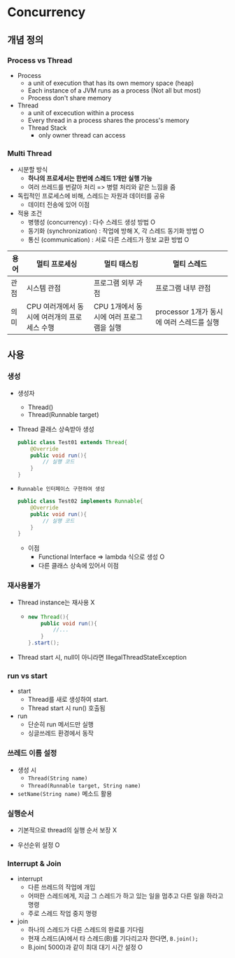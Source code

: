 # Concurrency



## 개념 정의



### Process vs Thread

- Process
  - a unit of execution that has its own memory space (heap)
  - Each instance of a JVM runs as a process (Not all but most)
  - Process don't share memory
- Thread
  - a unit of excecution within a process
  - Every thread in a process shares the process's memory
  - Thread Stack
    - only owner thread can access



### Multi Thread

- 시분할 방식
  - **하나의 프로세서는 한번에 스레드 1개만 실행 가능**
  - 여러 쓰레드를 번갈아 처리 => 병렬 처리와 같은 느낌을 줌
- 독립적인 프로세스에 비해, 스레드는 자원과 데이터를 공유
  - 데이터 전송에 있어 이점
- 적용 조건
  - 병행성 (concurrency) : 다수 스레드 생성 방법 O
  - 동기화 (synchronization) : 작업에 방해 X, 각 스레드 동기화 방법 O
  - 통신 (communication) : 서로 다른 스레드가 정보 교환 방법 O




| 용어 | 멀티 프로세싱                                | 멀티 태스킹                             | 멀티 스레드                               |
| ---- | -------------------------------------------- | --------------------------------------- | ----------------------------------------- |
| 관점 | 시스템 관점                                  | 프로그램 외부 과점                      | 프로그램 내부 관점                        |
| 의미 | CPU 여러개에서 동시에 여러개의 프로세스 수행 | CPU 1개에서 동시에 여러 프로그램을 실행 | processor 1개가 동시에 여러 스레드를 실행 |



## 사용



### 생성

- 생성자
  - Thread()
  - Thread(Runnable target)

- Thread 클래스 상속받아 생성

  ```java
  public class Test01 extends Thread{
      @Override
      public void run(){
          // 실행 코드
      }
  }
  ```

- `Runnable 인터페이스 구현하여 생성`

  ```java
  public class Test02 implements Runnable{
      @Override
      public void run(){
          // 실행 코드
      }
  }
  ```

  - 이점
    - Functional Interface  => lambda 식으로 생성 O
    - 다른 클래스 상속에 있어서 이점



### 재사용불가

- Thread instance는 재사용 X

  - ```java
    new Thread(){
        public void run(){
            //...
        }
    }.start();
    ```

- Thread start 시, null이 아니라면 IllegalThreadStateException 



### run vs start

- start
  - Thread를 새로 생성하여 start.
  - Thread start 시 run() 호출됨
- run
  - 단순히 run 메서드만 실행
  - 싱글쓰레드 환경에서 동작



### 쓰레드 이름 설정

- 생성 시
  - `Thread(String name)`
  - `Thread(Runnable target, String name)`
- `setName(String name)` 메소드 활용



### 실행순서


- 기본적으로 thread의 실행 순서 보장 X

- 우선순위 설정 O

  

### Interrupt & Join


- interrupt
  - 다른 쓰레드의 작업에 개입
  - 어떠한 스레드에게, 지금 그 스레드가 하고 있는 일을 멈추고 다른 일을 하라고 명령
  - 주로 스레드 작업 중지 명령
- join
  - 하나의 스레드가 다른 스레드의 완료를 기다림
  - 현재 스레드(A)에서 타 스레드(B)를 기다리고자 한다면, `B.join();`
  - B.join( 5000)과 같이 최대 대기 시간 설정 O













